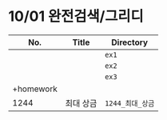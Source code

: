 # 10/01 완전검색/그리디



| No.       | Title     | Directory        |
| --------- | --------- | ---------------- |
|           |           | `ex1`            |
|           |           | `ex2`            |
|           |           | `ex3`            |
| +homework |           |                  |
| 1244      | 최대 상금 | `1244_최대_상금` |

